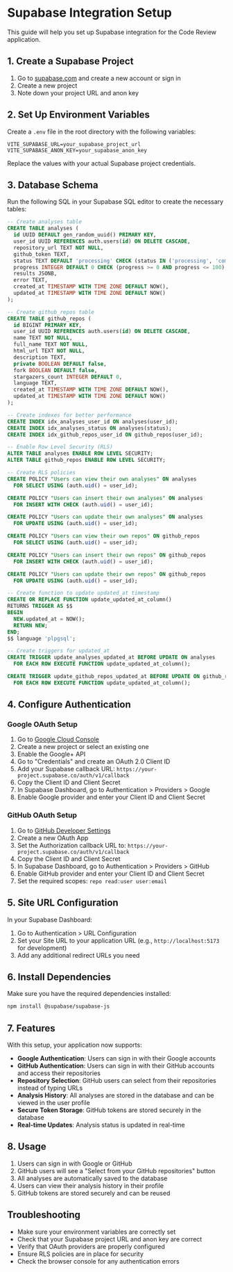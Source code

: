 # Supabase Integration Setup

This guide will help you set up Supabase integration for the Code Review application.

## 1. Create a Supabase Project

1. Go to [supabase.com](https://supabase.com) and create a new account or sign in
2. Create a new project
3. Note down your project URL and anon key

## 2. Set Up Environment Variables

Create a `.env` file in the root directory with the following variables:

```env
VITE_SUPABASE_URL=your_supabase_project_url
VITE_SUPABASE_ANON_KEY=your_supabase_anon_key
```

Replace the values with your actual Supabase project credentials.

## 3. Database Schema

Run the following SQL in your Supabase SQL editor to create the necessary tables:

```sql
-- Create analyses table
CREATE TABLE analyses (
  id UUID DEFAULT gen_random_uuid() PRIMARY KEY,
  user_id UUID REFERENCES auth.users(id) ON DELETE CASCADE,
  repository_url TEXT NOT NULL,
  github_token TEXT,
  status TEXT DEFAULT 'processing' CHECK (status IN ('processing', 'completed', 'failed')),
  progress INTEGER DEFAULT 0 CHECK (progress >= 0 AND progress <= 100),
  results JSONB,
  error TEXT,
  created_at TIMESTAMP WITH TIME ZONE DEFAULT NOW(),
  updated_at TIMESTAMP WITH TIME ZONE DEFAULT NOW()
);

-- Create github_repos table
CREATE TABLE github_repos (
  id BIGINT PRIMARY KEY,
  user_id UUID REFERENCES auth.users(id) ON DELETE CASCADE,
  name TEXT NOT NULL,
  full_name TEXT NOT NULL,
  html_url TEXT NOT NULL,
  description TEXT,
  private BOOLEAN DEFAULT false,
  fork BOOLEAN DEFAULT false,
  stargazers_count INTEGER DEFAULT 0,
  language TEXT,
  created_at TIMESTAMP WITH TIME ZONE DEFAULT NOW(),
  updated_at TIMESTAMP WITH TIME ZONE DEFAULT NOW()
);

-- Create indexes for better performance
CREATE INDEX idx_analyses_user_id ON analyses(user_id);
CREATE INDEX idx_analyses_status ON analyses(status);
CREATE INDEX idx_github_repos_user_id ON github_repos(user_id);

-- Enable Row Level Security (RLS)
ALTER TABLE analyses ENABLE ROW LEVEL SECURITY;
ALTER TABLE github_repos ENABLE ROW LEVEL SECURITY;

-- Create RLS policies
CREATE POLICY "Users can view their own analyses" ON analyses
  FOR SELECT USING (auth.uid() = user_id);

CREATE POLICY "Users can insert their own analyses" ON analyses
  FOR INSERT WITH CHECK (auth.uid() = user_id);

CREATE POLICY "Users can update their own analyses" ON analyses
  FOR UPDATE USING (auth.uid() = user_id);

CREATE POLICY "Users can view their own repos" ON github_repos
  FOR SELECT USING (auth.uid() = user_id);

CREATE POLICY "Users can insert their own repos" ON github_repos
  FOR INSERT WITH CHECK (auth.uid() = user_id);

CREATE POLICY "Users can update their own repos" ON github_repos
  FOR UPDATE USING (auth.uid() = user_id);

-- Create function to update updated_at timestamp
CREATE OR REPLACE FUNCTION update_updated_at_column()
RETURNS TRIGGER AS $$
BEGIN
  NEW.updated_at = NOW();
  RETURN NEW;
END;
$$ language 'plpgsql';

-- Create triggers for updated_at
CREATE TRIGGER update_analyses_updated_at BEFORE UPDATE ON analyses
  FOR EACH ROW EXECUTE FUNCTION update_updated_at_column();

CREATE TRIGGER update_github_repos_updated_at BEFORE UPDATE ON github_repos
  FOR EACH ROW EXECUTE FUNCTION update_updated_at_column();
```

## 4. Configure Authentication

### Google OAuth Setup

1. Go to [Google Cloud Console](https://console.cloud.google.com/)
2. Create a new project or select an existing one
3. Enable the Google+ API
4. Go to "Credentials" and create an OAuth 2.0 Client ID
5. Add your Supabase callback URL: `https://your-project.supabase.co/auth/v1/callback`
6. Copy the Client ID and Client Secret
7. In Supabase Dashboard, go to Authentication > Providers > Google
8. Enable Google provider and enter your Client ID and Client Secret

### GitHub OAuth Setup

1. Go to [GitHub Developer Settings](https://github.com/settings/developers)
2. Create a new OAuth App
3. Set the Authorization callback URL to: `https://your-project.supabase.co/auth/v1/callback`
4. Copy the Client ID and Client Secret
5. In Supabase Dashboard, go to Authentication > Providers > GitHub
6. Enable GitHub provider and enter your Client ID and Client Secret
7. Set the required scopes: `repo read:user user:email`

## 5. Site URL Configuration

In your Supabase Dashboard:
1. Go to Authentication > URL Configuration
2. Set your Site URL to your application URL (e.g., `http://localhost:5173` for development)
3. Add any additional redirect URLs you need

## 6. Install Dependencies

Make sure you have the required dependencies installed:

```bash
npm install @supabase/supabase-js
```

## 7. Features

With this setup, your application now supports:

- **Google Authentication**: Users can sign in with their Google accounts
- **GitHub Authentication**: Users can sign in with their GitHub accounts and access their repositories
- **Repository Selection**: GitHub users can select from their repositories instead of typing URLs
- **Analysis History**: All analyses are stored in the database and can be viewed in the user profile
- **Secure Token Storage**: GitHub tokens are stored securely in the database
- **Real-time Updates**: Analysis status is updated in real-time

## 8. Usage

1. Users can sign in with Google or GitHub
2. GitHub users will see a "Select from your GitHub repositories" button
3. All analyses are automatically saved to the database
4. Users can view their analysis history in their profile
5. GitHub tokens are stored securely and can be reused

## Troubleshooting

- Make sure your environment variables are correctly set
- Check that your Supabase project URL and anon key are correct
- Verify that OAuth providers are properly configured
- Ensure RLS policies are in place for security
- Check the browser console for any authentication errors 